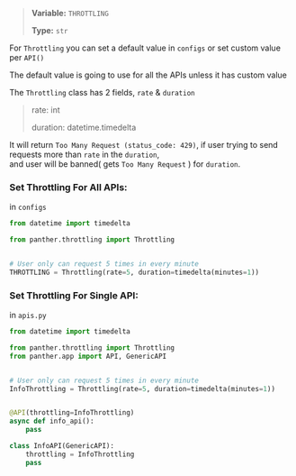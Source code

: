 > <b>Variable:</b> `THROTTLING` 
> 
> <b>Type:</b> `str` 
 
For `Throttling` you can set a default value in `configs` or set custom value per `API()`

The default value is going to use for all the APIs unless it has custom value

The `Throttling` class has 2 fields, `rate` & `duration`

> rate: int
> 
> duration: datetime.timedelta

It will return `Too Many Request (status_code: 429)`, if user trying to send requests more than `rate` in the `duration`,  
and user will be banned( gets `Too Many Request` ) for `duration`.

### Set Throttling For All APIs:
in `configs`
```python
from datetime import timedelta

from panther.throttling import Throttling


# User only can request 5 times in every minute
THROTTLING = Throttling(rate=5, duration=timedelta(minutes=1))
```

### Set Throttling For Single API:
in `apis.py`
```python
from datetime import timedelta

from panther.throttling import Throttling
from panther.app import API, GenericAPI


# User only can request 5 times in every minute
InfoThrottling = Throttling(rate=5, duration=timedelta(minutes=1))


@API(throttling=InfoThrottling)
async def info_api():
    pass

class InfoAPI(GenericAPI):
    throttling = InfoThrottling
    pass
```
